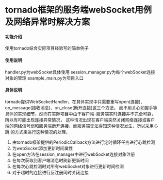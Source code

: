 # tornado框架的服务端webSocket用例及网络异常时解决方案

#### 功能介绍
使用tornado结合实际项目经验写的简单例子

#### 使用说明

handler.py为webSocket具体使用
session_manager.py为每个webSocket连接对象的管理
example_main.py为项目入口

#### 具体说明
tornado提供WebSocketHandler，在具体实现中只需要重写open(连接)、on_message(接收消息)、on_close(断开连接)这三个方法，
而不用关心如握手等具体的实现细节，然而在实际项目中由于客户端-服务端实时连接并不完全可靠，所以有可能出现连接异常情况，
这种情况出现在客户端突然关闭网络连接或客户端的网络信号弱和服务端断开连接，而服务端无法得知这种情况发生，所以采用心跳
的方式来进行这种情况的处理。
1. 由tornado框架提供的PeriodicCallback方法进行定时循环任务进行心跳检测
2. 为webSocket添加更新时间属性
3. 在open方法在session_manager中进行webSocket连接对象注册
4. 在每次获取到客户端消息时刷新更新时间
5. 在每次心跳检测时对所有webSocket对象进行更新时间检测
6. 对于超时的连接进行反注册同时关闭连接